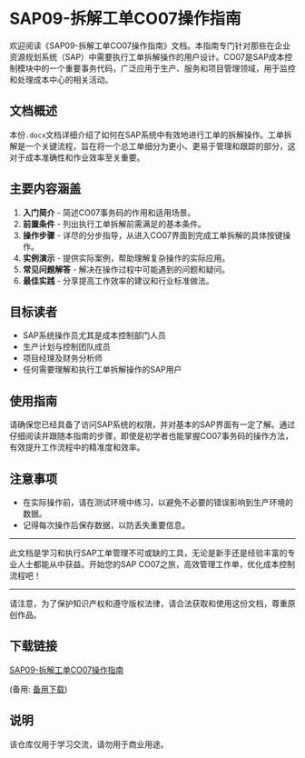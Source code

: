 # SAP09-拆解工单CO07操作指南

欢迎阅读《SAP09-拆解工单CO07操作指南》文档。本指南专门针对那些在企业资源规划系统（SAP）中需要执行工单拆解操作的用户设计。CO07是SAP成本控制模块中的一个重要事务代码，广泛应用于生产、服务和项目管理领域，用于监控和处理成本中心的相关活动。

## 文档概述

本份`.docx`文档详细介绍了如何在SAP系统中有效地进行工单的拆解操作。工单拆解是一个关键流程，旨在将一个总工单细分为更小、更易于管理和跟踪的部分，这对于成本准确性和作业效率至关重要。

## 主要内容涵盖

1. **入门简介** - 简述CO07事务码的作用和适用场景。
2. **前置条件** - 列出执行工单拆解前需满足的基本条件。
3. **操作步骤** - 详尽的分步指导，从进入CO07界面到完成工单拆解的具体按键操作。
4. **实例演示** - 提供实际案例，帮助理解复杂操作的实际应用。
5. **常见问题解答** - 解决在操作过程中可能遇到的问题和疑问。
6. **最佳实践** - 分享提高工作效率的建议和行业标准做法。

## 目标读者

- SAP系统操作员尤其是成本控制部门人员
- 生产计划与控制团队成员
- 项目经理及财务分析师
- 任何需要理解和执行工单拆解操作的SAP用户

## 使用指南

请确保您已经具备了访问SAP系统的权限，并对基本的SAP界面有一定了解。通过仔细阅读并跟随本指南的步骤，即使是初学者也能掌握CO07事务码的操作方法，有效提升工作流程中的精准度和效率。

## 注意事项

- 在实际操作前，请在测试环境中练习，以避免不必要的错误影响到生产环境的数据。
- 记得每次操作后保存数据，以防丢失重要信息。

---

此文档是学习和执行SAP工单管理不可或缺的工具，无论是新手还是经验丰富的专业人士都能从中获益。开始您的SAP CO07之旅，高效管理工作单，优化成本控制流程吧！

---

请注意，为了保护知识产权和遵守版权法律，请合法获取和使用这份文档，尊重原创作品。

## 下载链接
[SAP09-拆解工单CO07操作指南](https://pan.quark.cn/s/0ba02d130735) 

(备用: [备用下载](https://pan.baidu.com/s/1lspc6uKO956GTyYnQSUivg?pwd=1234))

## 说明

该仓库仅用于学习交流，请勿用于商业用途。
